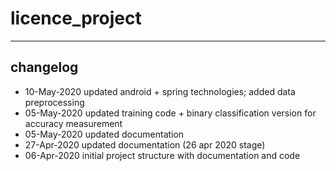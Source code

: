 # licence_project




----
## changelog
* 10-May-2020 updated android + spring technologies; added data preprocessing
* 05-May-2020 updated training code + binary classification version for accuracy measurement
* 05-May-2020 updated documentation 
* 27-Apr-2020 updated documentation (26 apr 2020 stage)
* 06-Apr-2020 initial project structure with documentation and code